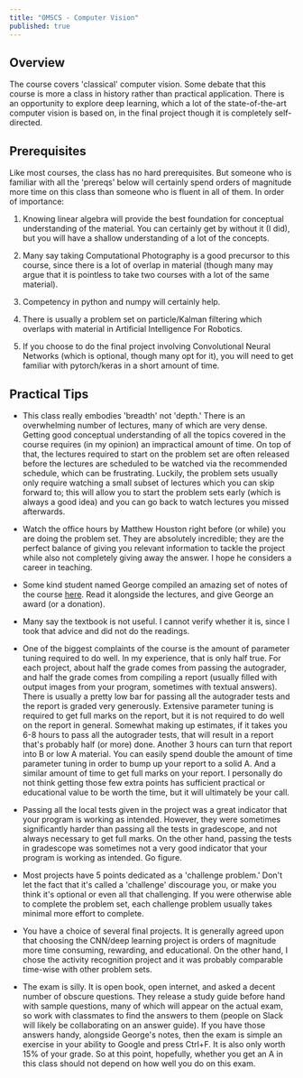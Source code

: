 ```yaml
---
title: "OMSCS - Computer Vision"
published: true
---
```


## Overview ##

The course covers 'classical' computer vision. Some debate that this course is more a class in history rather than practical application. There is an opportunity to explore deep learning, which a lot of the state-of-the-art computer vision is based on, in the final project though it is completely self-directed.

## Prerequisites ##

Like most courses, the class has no hard prerequisites. But someone who is familiar with all the 'prereqs' below will certainly spend orders of magnitude more time on this class than someone who is fluent in all of them. In order of importance:

1. Knowing linear algebra will provide the best foundation for conceptual understanding of the material. You can certainly get by without it (I did), but you will have a shallow understanding of a lot of the concepts.

2. Many say taking Computational Photography is a good precursor to this course, since there is a lot of overlap in material (though many may argue that it is pointless to take two courses with a lot of the same material). 

3. Competency in python and numpy will certainly help.

4. There is usually a problem set on particle/Kalman filtering which overlaps with material in Artificial Intelligence For Robotics.

5. If you choose to do the final project involving Convolutional Neural Networks (which is optional, though many opt for it), you will need to get familiar with pytorch/keras in a short amount of time.

## Practical Tips ##

- This class really embodies 'breadth' not 'depth.' There is an overwhelming number of lectures, many of which are very dense. Getting good conceptual understanding of all the topics covered in the course requires (in my opinion) an impractical amount of time. On top of that, the lectures required to start on the problem set are often released before the lectures are scheduled to be watched via the recommended schedule, which can be frustrating. Luckily, the problem sets usually only require watching a small subset of lectures which you can skip forward to; this will allow you to start the problem sets early (which is always a good idea) and you can go back to watch lectures you missed afterwards.

- Watch the office hours by Matthew Houston right before (or while) you are doing the problem set. They are absolutely incredible; they are the perfect balance of giving you relevant information to tackle the project while also not completely giving away the answer. I hope he considers a career in teaching.

- Some kind student named George compiled an amazing set of notes of the course [here](https://teapowered.dev/assets/cv-notes.pdf). Read it alongside the lectures, and give George an award (or a donation).

- Many say the textbook is not useful. I cannot verify whether it is, since I took that advice and did not do the readings.

- One of the biggest complaints of the course is the amount of parameter tuning required to do well. In my experience, that is only half true. For each project, about half the grade comes from passing the autograder, and half the grade comes from compiling a report (usually filled with output images from your program, sometimes with textual answers). There is usually a pretty low bar for passing all the autograder tests and the report is graded very generously. Extensive parameter tuning is required to get full marks on the report, but it is not required to do well on the report in general. Somewhat making up estimates, if it takes you 6-8 hours to pass all the autograder tests, that will result in a report that's probably half (or more) done. Another 3 hours can turn that report into B or low A material. You can easily spend double the amount of time parameter tuning in order to bump up your report to a solid A. And a similar amount of time to get full marks on your report. I personally do not think getting those few extra points has sufficient practical or educational value to be worth the time, but it will ultimately be your call.

- Passing all the local tests given in the project was a great indicator that your program is working as intended. However, they were sometimes significantly harder than passing all the tests in gradescope, and not always necessary to get full marks. On the other hand, passing the tests in gradescope was sometimes not a very good indicator that your program is working as intended. Go figure.

- Most projects have 5 points dedicated as a 'challenge problem.' Don't let the fact that it's called a 'challenge' discourage you, or make you think it's optional or even all that challenging. If you were otherwise able to complete the problem set, each challenge problem usually takes minimal more effort to complete.

- You have a choice of several final projects. It is generally agreed upon that choosing the CNN/deep learning project is orders of magnitude more time consuming, rewarding, and educational. On the other hand, I chose the activity recognition project and it was probably comparable time-wise with other problem sets.

- The exam is silly. It is open book, open internet, and asked a decent number of obscure questions. They release a study guide before hand with sample questions, many of which will appear on the actual exam, so work with classmates to find the answers to them (people on Slack will likely be collaborating on an answer guide). If you have those answers handy, alongside George's notes, then the exam is simple an exercise in your ability to Google and press Ctrl+F. It is also only worth 15% of your grade. So at this point, hopefully, whether you get an A in this class should not depend on how well you do on this exam.

